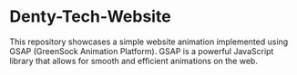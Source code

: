 # Denty-Tech-Website
This repository showcases a simple website animation implemented using GSAP (GreenSock Animation Platform). GSAP is a powerful JavaScript library that allows for smooth and efficient animations on the web.
